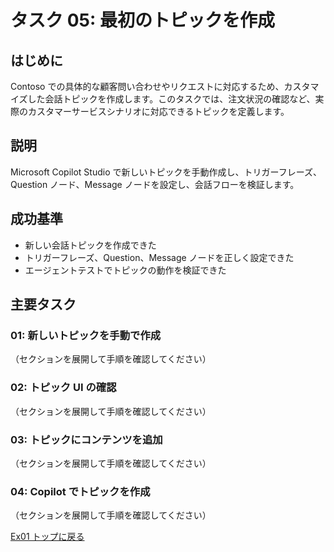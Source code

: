 # タスク 05: 最初のトピックを作成

## はじめに
Contoso での具体的な顧客問い合わせやリクエストに対応するため、カスタマイズした会話トピックを作成します。このタスクでは、注文状況の確認など、実際のカスタマーサービスシナリオに対応できるトピックを定義します。

## 説明
Microsoft Copilot Studio で新しいトピックを手動作成し、トリガーフレーズ、Question ノード、Message ノードを設定し、会話フローを検証します。

## 成功基準
- 新しい会話トピックを作成できた
- トリガーフレーズ、Question、Message ノードを正しく設定できた
- エージェントテストでトピックの動作を検証できた

## 主要タスク

### 01: 新しいトピックを手動で作成
（セクションを展開して手順を確認してください）

### 02: トピック UI の確認
（セクションを展開して手順を確認してください）

### 03: トピックにコンテンツを追加
（セクションを展開して手順を確認してください）

### 04: Copilot でトピックを作成
（セクションを展開して手順を確認してください）

[Ex01 トップに戻る](../Ex01.ja.md)
